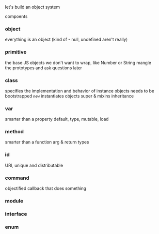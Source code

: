let's build an object system

compoents

### object
everything is an object (kind of - null, undefined aren't really)
### primitive
the base JS objects we don't want to wrap, like Number or String
mangle the prototypes and ask questions later
### class
specifies the implementation and behavior of instance objects
needs to be bootstrapped
`new` instantiates objects
super & mixins inheritance
### var
smarter than a property
default, type, mutable, load
### method
smarter than a function
arg & return types
### id
URI, unique and distributable
### command
objectified callback that does something
### module
### interface
### enum
